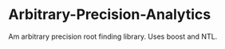 Arbitrary-Precision-Analytics
=============================

Am arbitrary precision root finding library.  Uses boost and NTL.